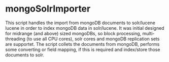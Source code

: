 mongoSolrImporter
=================

This script handles the import from mongoDB documents to solr/lucene lucene in order to index mongoDB data in solr/lucene. It was initial designed for midrange (and above) sized mongoDBs, so block processing, multi-threading (to use all CPU cores), solr cores and mongoDB replication sets are supportet. The script collets the documents from mongoDB, performs some converting or field mapping, if this is required and index/store those documents to solr.
